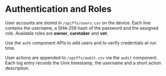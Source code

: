 # Authentication and Roles

User accounts are stored in `/spiffs/users.csv` on the device. Each line
contains the username, a SHA‑256 hash of the password and the assigned role.
Available roles are **owner**, **caretaker** and **vet**.

Use the `auth` component APIs to add users and to verify credentials at run time.

User actions are appended to `/spiffs/audit.csv` via the `audit` component.
Each log entry records the Unix timestamp, the username and a short action
description.
